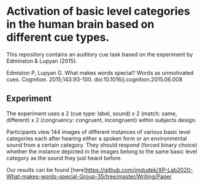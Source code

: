 # Activation of basic level categories in the human brain based on different cue types. 

This repository contains an auditory cue task based on the experiment by Edminston & Lupyan (2015).

Edmiston P, Lupyan G. What makes words special? Words as unmotivated cues. Cognition. 2015;143:93-100. doi:10.1016/j.cognition.2015.06.008

## Experiment

The experiment uses a 2 (cue type: label, sound) x 2 (match: same, different) x 2 (congruency: congruent, incongruent) within subjects design.

Participants view 144 images of different instances of various basic level categories each after hearing either a spoken form or an environmental sound from a certain category.
They should respond (forced binary choice) whether the instance depicted in the images belong to the same basic level category as the sound they just heard before.

Our results can be found [here]https://github.com/jmdudek/XP-Lab2020-What-makes-words-special-Group-35/tree/master/Writing/Paper 

